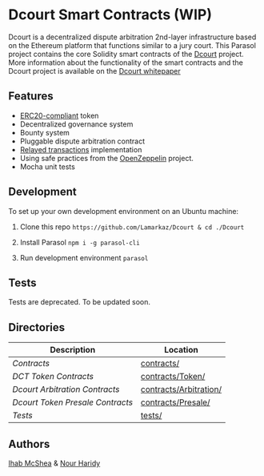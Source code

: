 # Dcourt Smart Contracts (WIP)

Dcourt is a decentralized dispute arbitration 2nd-layer infrastructure based on the Ethereum platform that functions similar to a jury court.
This Parasol project contains the core Solidity smart contracts of the [Dcourt](https://dcourt.io) project.
More information about the functionality of the smart contracts and the Dcourt project is available on the [Dcourt whitepaper](https://dcourt.io/whitepaper.pdf)


## Features

* [ERC20-compliant](https://github.com/ethereum/EIPs/blob/master/EIPS/eip-20.md) token
* Decentralized governance system
* Bounty system
* Pluggable dispute arbitration contract
* [Relayed transactions](https://blog.lamarkaz.com/2018/03/01/relayed-transactions-a-solution/) implementation
* Using safe practices from the [OpenZeppelin](https://openzeppelin.org/) project.
* Mocha unit tests

## Development

To set up your own development environment on an Ubuntu machine:

1. Clone this repo
`https://github.com/Lamarkaz/Dcourt & cd ./Dcourt`

2. Install Parasol
`npm i -g parasol-cli`
3. Run development environment
`parasol`

## Tests

<aside class="warning">
Tests are deprecated. To be updated soon.
</aside>


## Directories

Description | Location
--- | ---
*Contracts* | [contracts/](/contracts/)
*DCT Token Contracts* | [contracts/Token/](/contracts/Token/)
*Dcourt Arbitration Contracts* | [contracts/Arbitration/](/contracts/Arbitration/)
*Dcourt Token Presale Contracts* | [contracts/Presale/](/contracts/Presale/)
*Tests* | [tests/](/tests)

## Authors
[Ihab McShea](https://github.com/ihabshea) & [Nour Haridy](https://github.com/nourharidy) 

